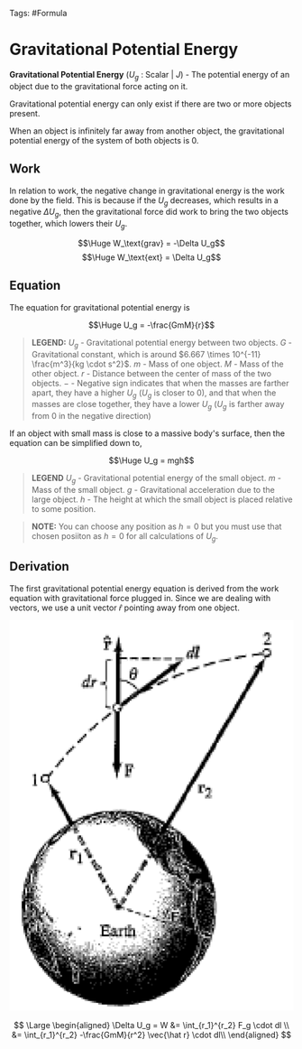 Tags: #Formula

# Gravitational Potential Energy

**Gravitational Potential Energy** ($U_g$ : Scalar | $J$) - The potential energy of an object due to the gravitational force acting on it.

Gravitational potential energy can only exist if there are two or more objects present.

When an object is infinitely far away from another object, the gravitational potential energy of the system of both objects is $0$.

## Work

In relation to work, the negative change in gravitational energy is the work done by the field. This is because if the $U_g$ decreases, which results in a negative $\Delta U_g$, then the gravitational force did work to bring the two objects together, which lowers their $U_g$.

$$\Huge W_\text{grav} = -\Delta U_g$$
$$\Huge W_\text{ext} = \Delta U_g$$

## Equation

The equation for gravitational potential energy is

$$\Huge U_g = -\frac{GmM}{r}$$

> **LEGEND:**
> $U_g$ - Gravitational potential energy between two objects.
> $G$ - Gravitational constant, which is around $6.667 \times 10^{-11} \frac{m^3}{kg \cdot s^2}$.
> $m$ - Mass of one object.
> $M$ - Mass of the other object.
> $r$ - Distance between the center of mass of the two objects.
> $-$ - Negative sign indicates that when the masses are farther apart, they have a higher $U_g$ ($U_g$ is closer to $0$), and that when the masses are close together, they have a lower $U_g$ ($U_g$ is farther away from $0$ in the negative direction)

If an object with small mass is close to a massive body's surface, then the equation can be simplified down to,

$$\Huge U_g = mgh$$

> **LEGEND**
> $U_g$ - Gravitational potential energy of the small object.
> $m$ - Mass of the small object.
> $g$ - Gravitational acceleration due to the large object.
> $h$ - The height at which the small object is placed relative to some position.

> **NOTE:**
> You can choose any position as $h=0$ but you must use that chosen posiiton as $h=0$ for all calculations of $U_g$.

## Derivation

The first gravitational potential energy equation is derived from the work equation with gravitational force plugged in. Since we are dealing with vectors, we use a unit vector $\hat r$ pointing away from one object.

![](../attachments/gravitational_potential_energy_derivation.png)

$$
\Large
\begin{aligned}
\Delta U_g = W &= \int_{r_1}^{r_2} F_g \cdot dl \\
&= \int_{r_1}^{r_2} -\frac{GmM}{r^2} \vec{\hat r} \cdot dl\\
\end{aligned}
$$